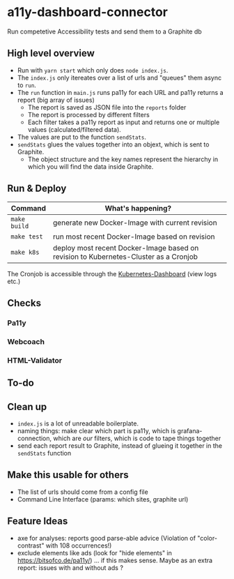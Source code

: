 # a11y-dashboard-connector
Run competetive Accessibility tests and send them to a Graphite db

## High level overview

- Run with `yarn start` which only does `node index.js`.
- The `index.js` only itereates over a list of urls and "queues" them async to `run`.
- The `run` function in `main.js` runs pa11y for each URL and pa11y returns a report (big array of issues)
  - The report is saved as JSON file into the `reports` folder
  - The report is processed by different filters
  - Each filter takes a pa11y report as input and returns one or multiple values (calculated/filtered data).
- The values are put to the function `sendStats`.
- `sendStats` glues the values together into an objext, which is sent to Graphite.
  - The object structure and the key names represent the hierarchy in which you will find the data inside Graphite.

## Run & Deploy

| Command | What's happening? |
| ------  | --------- |
| `make build` | generate new Docker-Image with current revision |
| `make test`  | run most recent Docker-Image based on revision  |
| `make k8s`   | deploy most recent Docker-Image based on revision to Kubernetes-Cluster as a Cronjob|

The Cronjob is accessible through the [Kubernetes-Dashboard](http://217.13.69.11:8080/r/projects/1a5/kubernetes-dashboard:9090/#!/cronjob?namespace=default) (view logs etc.)

## Checks

### Pa11y

### Webcoach

### HTML-Validator


## To-do

## Clean up

- `index.js` is a lot of unreadable boilerplate.
- naming things: make clear which part is pa11y, which is grafana-connection, which are _our_ filters, which is code to tape things together
- send each report result to Graphite, instead of glueing it together in the `sendStats` function

## Make this usable for others

- The list of urls should come from a config file
- Command Line Interface (params: which sites, graphite url)


## Feature Ideas

- axe for analyses: reports good parse-able advice (Violation of "color-contrast" with 108 occurrences!)
- exclude elements like ads (look for "hide elements" in https://bitsofco.de/pa11y/) ... if this makes sense. Maybe as an extra report: issues with and without ads ?
